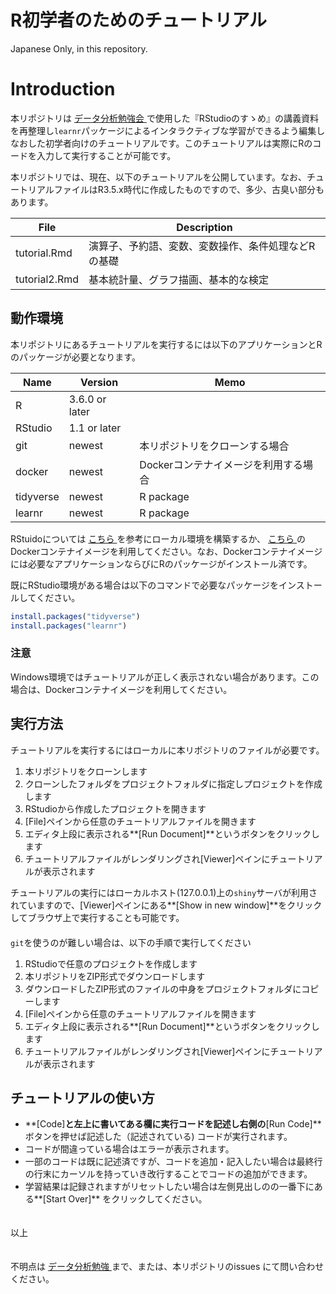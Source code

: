 R初学者のためのチュートリアル
================

Japanese Only, in this repository.

# Introduction

本リポジトリは [データ分析勉強会
<i class="fa fa-external-link"></i>](https://sites.google.com/site/kantometrics/home)
で使用した『RStudioのすゝめ』の講義資料を再整理し`learnr`パッケージによるインタラクティブな学習ができるよう編集しなおした初学者向けのチュートリアルです。このチュートリアルは実際にRのコードを入力して実行することが可能です。

本リポジトリでは、現在、以下のチュートリアルを公開しています。なお、チュートリアルファイルはR3.5.x時代に作成したものですので、多少、古臭い部分もあります。

| File          | Description                |
| ------------- | -------------------------- |
| tutorial.Rmd  | 演算子、予約語、変数、変数操作、条件処理などRの基礎 |
| tutorial2.Rmd | 基本統計量、グラフ描画、基本的な検定         |

## 動作環境

本リポジトリにあるチュートリアルを実行するには以下のアプリケーションとRのパッケージが必要となります。

| Name      | Version        | Memo                  |
| --------- | -------------- | --------------------- |
| R         | 3.6.0 or later |                       |
| RStudio   | 1.1 or later   |                       |
| git       | newest         | 本リポジトリをクローンする場合       |
| docker    | newest         | Dockerコンテナイメージを利用する場合 |
| tidyverse | newest         | R package             |
| learnr    | newest         | R package             |

RStuidoについては [こちら
<i class="fa fa-external-link"></i>](https://k-metrics.github.io/cabinet/env_overall.html)
を参考にローカル環境を構築するか、 [こちら
<i class="fa fa-external-link"></i>](https://hub.docker.com/r/mzdgnk/mlwr/builds)
のDockerコンテナイメージを利用してください。なお、Dockerコンテナイメージには必要なアプリケーションならびにRのパッケージがインストール済です。

既にRStudio環境がある場合は以下のコマンドで必要なパッケージをインストールしてください。

``` r
install.packages("tidyverse")
install.packages("learnr")
```

### 注意

Windows環境ではチュートリアルが正しく表示されない場合があります。この場合は、Dockerコンテナイメージを利用してください。

## 実行方法

チュートリアルを実行するにはローカルに本リポジトリのファイルが必要です。

1.  本リポジトリをクローンします
2.  クローンしたフォルダをプロジェクトフォルダに指定しプロジェクトを作成します
3.  RStudioから作成したプロジェクトを開きます
4.  \[File\]ペインから任意のチュートリアルファイルを開きます
5.  エディタ上段に表示される**\[Run
Document\]**というボタンをクリックします
6.  チュートリアルファイルがレンダリングされ\[Viewer\]ペインにチュートリアルが表示されます

チュートリアルの実行にはローカルホスト(127.0.0.1)上の`shiny`サーバが利用されていますので、\[Viewer\]ペインにある**\[Show
in new window\]**をクリックしてブラウザ上で実行することも可能です。  
　  
`git`を使うのが難しい場合は、以下の手順で実行してください

1.  RStudioで任意のプロジェクトを作成します
2.  本リポジトリをZIP形式でダウンロードします
3.  ダウンロードしたZIP形式のファイルの中身をプロジェクトフォルダにコピーします
4.  \[File\]ペインから任意のチュートリアルファイルを開きます
5.  エディタ上段に表示される**\[Run Document\]**というボタンをクリックします
6.  チュートリアルファイルがレンダリングされ\[Viewer\]ペインにチュートリアルが表示されます

## チュートリアルの使い方

  - **\[Code\]**と左上に書いてある欄に実行コードを記述し右側の**\[Run
    Code\]**ボタンを押せば記述した（記述されている)
    コードが実行されます。
  - コードが間違っている場合はエラーが表示されます。
  - 一部のコードは既に記述済ですが、コードを追加・記入したい場合は最終行の行末にカーソルを持っていき改行することでコードの追加ができます。
  - 学習結果は記録されますがリセットしたい場合は左側見出しのの一番下にある**\[Start Over\]** をクリックしてください。

　  
以上

　  
不明点は [データ分析勉強
<i class="fa fa-external-link"></i>](https://sites.google.com/site/kantometrics/home)
まで、または、本リポジトリのissues にて問い合わせください。
